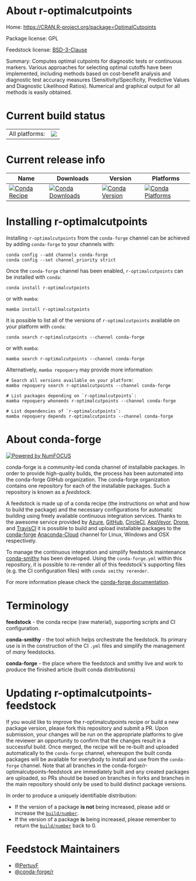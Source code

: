 About r-optimalcutpoints
========================

Home: https://CRAN.R-project.org/package=OptimalCutpoints

Package license: GPL

Feedstock license: [BSD-3-Clause](https://github.com/conda-forge/r-optimalcutpoints-feedstock/blob/main/LICENSE.txt)

Summary: Computes optimal cutpoints for diagnostic tests or continuous markers. Various approaches for selecting optimal cutoffs have been implemented, including methods based on cost-benefit analysis and diagnostic test accuracy measures (Sensitivity/Specificity, Predictive Values and Diagnostic Likelihood Ratios). Numerical and graphical output for all methods is easily obtained.

Current build status
====================


<table><tr><td>All platforms:</td>
    <td>
      <a href="https://dev.azure.com/conda-forge/feedstock-builds/_build/latest?definitionId=8584&branchName=main">
        <img src="https://dev.azure.com/conda-forge/feedstock-builds/_apis/build/status/r-optimalcutpoints-feedstock?branchName=main">
      </a>
    </td>
  </tr>
</table>

Current release info
====================

| Name | Downloads | Version | Platforms |
| --- | --- | --- | --- |
| [![Conda Recipe](https://img.shields.io/badge/recipe-r--optimalcutpoints-green.svg)](https://anaconda.org/conda-forge/r-optimalcutpoints) | [![Conda Downloads](https://img.shields.io/conda/dn/conda-forge/r-optimalcutpoints.svg)](https://anaconda.org/conda-forge/r-optimalcutpoints) | [![Conda Version](https://img.shields.io/conda/vn/conda-forge/r-optimalcutpoints.svg)](https://anaconda.org/conda-forge/r-optimalcutpoints) | [![Conda Platforms](https://img.shields.io/conda/pn/conda-forge/r-optimalcutpoints.svg)](https://anaconda.org/conda-forge/r-optimalcutpoints) |

Installing r-optimalcutpoints
=============================

Installing `r-optimalcutpoints` from the `conda-forge` channel can be achieved by adding `conda-forge` to your channels with:

```
conda config --add channels conda-forge
conda config --set channel_priority strict
```

Once the `conda-forge` channel has been enabled, `r-optimalcutpoints` can be installed with `conda`:

```
conda install r-optimalcutpoints
```

or with `mamba`:

```
mamba install r-optimalcutpoints
```

It is possible to list all of the versions of `r-optimalcutpoints` available on your platform with `conda`:

```
conda search r-optimalcutpoints --channel conda-forge
```

or with `mamba`:

```
mamba search r-optimalcutpoints --channel conda-forge
```

Alternatively, `mamba repoquery` may provide more information:

```
# Search all versions available on your platform:
mamba repoquery search r-optimalcutpoints --channel conda-forge

# List packages depending on `r-optimalcutpoints`:
mamba repoquery whoneeds r-optimalcutpoints --channel conda-forge

# List dependencies of `r-optimalcutpoints`:
mamba repoquery depends r-optimalcutpoints --channel conda-forge
```


About conda-forge
=================

[![Powered by
NumFOCUS](https://img.shields.io/badge/powered%20by-NumFOCUS-orange.svg?style=flat&colorA=E1523D&colorB=007D8A)](https://numfocus.org)

conda-forge is a community-led conda channel of installable packages.
In order to provide high-quality builds, the process has been automated into the
conda-forge GitHub organization. The conda-forge organization contains one repository
for each of the installable packages. Such a repository is known as a *feedstock*.

A feedstock is made up of a conda recipe (the instructions on what and how to build
the package) and the necessary configurations for automatic building using freely
available continuous integration services. Thanks to the awesome service provided by
[Azure](https://azure.microsoft.com/en-us/services/devops/), [GitHub](https://github.com/),
[CircleCI](https://circleci.com/), [AppVeyor](https://www.appveyor.com/),
[Drone](https://cloud.drone.io/welcome), and [TravisCI](https://travis-ci.com/)
it is possible to build and upload installable packages to the
[conda-forge](https://anaconda.org/conda-forge) [Anaconda-Cloud](https://anaconda.org/)
channel for Linux, Windows and OSX respectively.

To manage the continuous integration and simplify feedstock maintenance
[conda-smithy](https://github.com/conda-forge/conda-smithy) has been developed.
Using the ``conda-forge.yml`` within this repository, it is possible to re-render all of
this feedstock's supporting files (e.g. the CI configuration files) with ``conda smithy rerender``.

For more information please check the [conda-forge documentation](https://conda-forge.org/docs/).

Terminology
===========

**feedstock** - the conda recipe (raw material), supporting scripts and CI configuration.

**conda-smithy** - the tool which helps orchestrate the feedstock.
                   Its primary use is in the construction of the CI ``.yml`` files
                   and simplify the management of *many* feedstocks.

**conda-forge** - the place where the feedstock and smithy live and work to
                  produce the finished article (built conda distributions)


Updating r-optimalcutpoints-feedstock
=====================================

If you would like to improve the r-optimalcutpoints recipe or build a new
package version, please fork this repository and submit a PR. Upon submission,
your changes will be run on the appropriate platforms to give the reviewer an
opportunity to confirm that the changes result in a successful build. Once
merged, the recipe will be re-built and uploaded automatically to the
`conda-forge` channel, whereupon the built conda packages will be available for
everybody to install and use from the `conda-forge` channel.
Note that all branches in the conda-forge/r-optimalcutpoints-feedstock are
immediately built and any created packages are uploaded, so PRs should be based
on branches in forks and branches in the main repository should only be used to
build distinct package versions.

In order to produce a uniquely identifiable distribution:
 * If the version of a package **is not** being increased, please add or increase
   the [``build/number``](https://docs.conda.io/projects/conda-build/en/latest/resources/define-metadata.html#build-number-and-string).
 * If the version of a package **is** being increased, please remember to return
   the [``build/number``](https://docs.conda.io/projects/conda-build/en/latest/resources/define-metadata.html#build-number-and-string)
   back to 0.

Feedstock Maintainers
=====================

* [@PertuyF](https://github.com/PertuyF/)
* [@conda-forge/r](https://github.com/conda-forge/r/)


